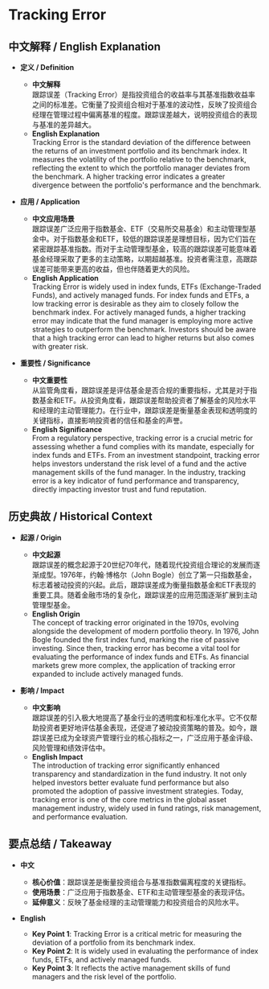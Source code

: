 # Tracking Error

## 中文解释 / English Explanation

* **定义 / Definition**  
  - **中文解释**  
    跟踪误差（Tracking Error）是指投资组合的收益率与其基准指数收益率之间的标准差。它衡量了投资组合相对于基准的波动性，反映了投资组合经理在管理过程中偏离基准的程度。跟踪误差越大，说明投资组合的表现与基准的差异越大。  
  - **English Explanation**  
    Tracking Error is the standard deviation of the difference between the returns of an investment portfolio and its benchmark index. It measures the volatility of the portfolio relative to the benchmark, reflecting the extent to which the portfolio manager deviates from the benchmark. A higher tracking error indicates a greater divergence between the portfolio's performance and the benchmark.

* **应用 / Application**  
  - **中文应用场景**  
    跟踪误差广泛应用于指数基金、ETF（交易所交易基金）和主动管理型基金中。对于指数基金和ETF，较低的跟踪误差是理想目标，因为它们旨在紧密跟踪基准指数。而对于主动管理型基金，较高的跟踪误差可能意味着基金经理采取了更多的主动策略，以期超越基准。投资者需注意，高跟踪误差可能带来更高的收益，但也伴随着更大的风险。  
  - **English Application**  
    Tracking Error is widely used in index funds, ETFs (Exchange-Traded Funds), and actively managed funds. For index funds and ETFs, a low tracking error is desirable as they aim to closely follow the benchmark index. For actively managed funds, a higher tracking error may indicate that the fund manager is employing more active strategies to outperform the benchmark. Investors should be aware that a high tracking error can lead to higher returns but also comes with greater risk.

* **重要性 / Significance**  
  - **中文重要性**  
    从监管角度看，跟踪误差是评估基金是否合规的重要指标，尤其是对于指数基金和ETF。从投资角度看，跟踪误差帮助投资者了解基金的风险水平和经理的主动管理能力。在行业中，跟踪误差是衡量基金表现和透明度的关键指标，直接影响投资者的信任和基金的声誉。  
  - **English Significance**  
    From a regulatory perspective, tracking error is a crucial metric for assessing whether a fund complies with its mandate, especially for index funds and ETFs. From an investment standpoint, tracking error helps investors understand the risk level of a fund and the active management skills of the fund manager. In the industry, tracking error is a key indicator of fund performance and transparency, directly impacting investor trust and fund reputation.

## 历史典故 / Historical Context

* **起源 / Origin**  
  - **中文起源**  
    跟踪误差的概念起源于20世纪70年代，随着现代投资组合理论的发展而逐渐成型。1976年，约翰·博格尔（John Bogle）创立了第一只指数基金，标志着被动投资的兴起。此后，跟踪误差成为衡量指数基金和ETF表现的重要工具。随着金融市场的复杂化，跟踪误差的应用范围逐渐扩展到主动管理型基金。  
  - **English Origin**  
    The concept of tracking error originated in the 1970s, evolving alongside the development of modern portfolio theory. In 1976, John Bogle founded the first index fund, marking the rise of passive investing. Since then, tracking error has become a vital tool for evaluating the performance of index funds and ETFs. As financial markets grew more complex, the application of tracking error expanded to include actively managed funds.

* **影响 / Impact**  
  - **中文影响**  
    跟踪误差的引入极大地提高了基金行业的透明度和标准化水平。它不仅帮助投资者更好地评估基金表现，还促进了被动投资策略的普及。如今，跟踪误差已成为全球资产管理行业的核心指标之一，广泛应用于基金评级、风险管理和绩效评估中。  
  - **English Impact**  
    The introduction of tracking error significantly enhanced transparency and standardization in the fund industry. It not only helped investors better evaluate fund performance but also promoted the adoption of passive investment strategies. Today, tracking error is one of the core metrics in the global asset management industry, widely used in fund ratings, risk management, and performance evaluation.

## 要点总结 / Takeaway

* **中文**  
  - **核心价值**：跟踪误差是衡量投资组合与基准指数偏离程度的关键指标。  
  - **使用场景**：广泛应用于指数基金、ETF和主动管理型基金的表现评估。  
  - **延伸意义**：反映了基金经理的主动管理能力和投资组合的风险水平。  

* **English**  
  - **Key Point 1**: Tracking Error is a critical metric for measuring the deviation of a portfolio from its benchmark index.  
  - **Key Point 2**: It is widely used in evaluating the performance of index funds, ETFs, and actively managed funds.  
  - **Key Point 3**: It reflects the active management skills of fund managers and the risk level of the portfolio.